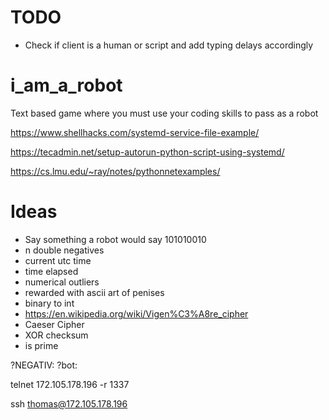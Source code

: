 # TODO
 - Check if client is a human or script and add typing delays accordingly

# i_am_a_robot
Text based game where you must use your coding skills to pass as a robot

https://www.shellhacks.com/systemd-service-file-example/

https://tecadmin.net/setup-autorun-python-script-using-systemd/

https://cs.lmu.edu/~ray/notes/pythonnetexamples/

# Ideas
- Say something a robot would say 101010010
- n double negatives
- current utc time
- time elapsed
- numerical outliers
- rewarded with ascii art of penises
- binary to int
- https://en.wikipedia.org/wiki/Vigen%C3%A8re_cipher
- Caeser Cipher
- XOR checksum
- is prime



?NEGATIV:
?bot:

telnet 172.105.178.196 -r 1337

ssh thomas@172.105.178.196